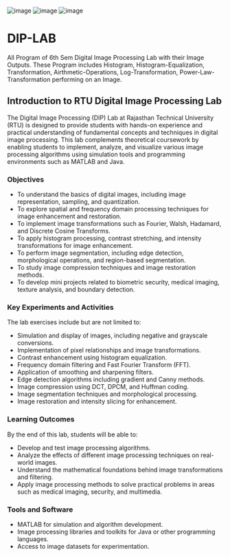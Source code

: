 ![image](https://github.com/user-attachments/assets/d093d48e-e7e2-4c50-a56a-466b71dc9303)
![image](https://github.com/user-attachments/assets/d4ab53e0-623a-4953-8b7c-a148f8206f75)
![image](https://github.com/user-attachments/assets/afa38408-a4ca-4341-aec2-ddefe8fc425d)

# DIP-LAB
All Program of 6th Sem Digital Image Processing Lab with their Image Outputs. These Program includes Histogram, Histogram-Equalization, Transformation, Airthmetic-Operations, Log-Transformation, Power-Law-Transformation performing on an Image.

## Introduction to RTU Digital Image Processing Lab
The Digital Image Processing (DIP) Lab at Rajasthan Technical University (RTU) is designed to provide students with hands-on experience and practical understanding of fundamental concepts and techniques in digital image processing. This lab complements theoretical coursework by enabling students to implement, analyze, and visualize various image processing algorithms using simulation tools and programming environments such as MATLAB and Java.

### Objectives
- To understand the basics of digital images, including image representation, sampling, and quantization.
- To explore spatial and frequency domain processing techniques for image enhancement and restoration.
- To implement image transformations such as Fourier, Walsh, Hadamard, and Discrete Cosine Transforms.
- To apply histogram processing, contrast stretching, and intensity transformations for image enhancement.
- To perform image segmentation, including edge detection, morphological operations, and region-based segmentation.
- To study image compression techniques and image restoration methods.
- To develop mini projects related to biometric security, medical imaging, texture analysis, and boundary detection.

### Key Experiments and Activities
The lab exercises include but are not limited to:
- Simulation and display of images, including negative and grayscale conversions.
- Implementation of pixel relationships and image transformations.
- Contrast enhancement using histogram equalization.
- Frequency domain filtering and Fast Fourier Transform (FFT).
- Application of smoothing and sharpening filters.
- Edge detection algorithms including gradient and Canny methods.
- Image compression using DCT, DPCM, and Huffman coding.
- Image segmentation techniques and morphological processing.
- Image restoration and intensity slicing for enhancement.

### Learning Outcomes
By the end of this lab, students will be able to:
- Develop and test image processing algorithms.
- Analyze the effects of different image processing techniques on real-world images.
- Understand the mathematical foundations behind image transformations and filtering.
- Apply image processing methods to solve practical problems in areas such as medical imaging, security, and multimedia.

### Tools and Software
- MATLAB for simulation and algorithm development.
- Image processing libraries and toolkits for Java or other programming languages.
- Access to image datasets for experimentation.
